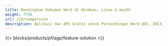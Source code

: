 ```yaml
---
title: Bandingkan Dokumen Word di Windows, Linux & macOS 
weight: 7730
url: /id/comparison
description: Aplikasi dan API Gratis untuk Perbandingan Word DOC, DOCX, DOCM, DOTM, RTF, DOT, dan ODT
---
```


{{< blocks/products/pf/agp/feature-solution >}} 


